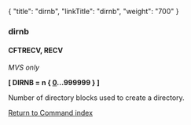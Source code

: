 {
    "title": "dirnb",
    "linkTitle": "dirnb",
    "weight": "700"
}<span id="dirnb"></span>

### dirnb

#### CFTRECV, RECV

*MVS only*

**\[ DIRNB = n { <u>0</u>...999999 } \]**    

Number of directory blocks used to create a directory.

[Return to Command index](../../)

